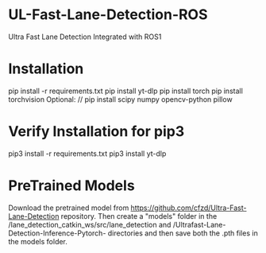 # UL-Fast-Lane-Detection-ROS
Ultra Fast Lane Detection Integrated with ROS1

# Installation
pip install -r requirements.txt
pip install yt-dlp
pip install torch 
pip install torchvision 
Optional: // pip install scipy numpy opencv-python pillow

# Verify Installation for pip3
pip3 install -r requirements.txt
pip3 install yt-dlp

# PreTrained Models
Download the pretrained model from https://github.com/cfzd/Ultra-Fast-Lane-Detection repository.
Then create a "models" folder in the /lane_detection_catkin_ws/src/lane_detection and /Ultrafast-Lane-Detection-Inference-Pytorch- directories and then save both the .pth files in the models folder.
